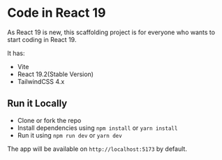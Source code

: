 

# Code in React 19

As React 19 is new, this scaffolding project is for everyone who wants to start coding in React 19.

It has:

- Vite
- React 19.2(Stable Version)
- TailwindCSS 4.x

## Run it Locally

- Clone or fork the repo
- Install dependencies using `npm install` or `yarn install`
- Run it using `npm run dev` or `yarn dev`

The app will be available on `http://localhost:5173` by default.
